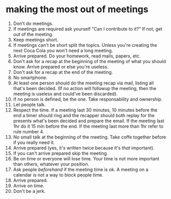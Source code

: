 
# making the most out of meetings

1. Don't do meetings.
2. If meetings are required ask yourself "Can I contribute to it?" If not, get out of the meeting.
3. Keep meetings short.
4. If meetings can't be short split the topics. Unless you're creating the next Coca Cola you won't need a long meeting.
5. Arrive prepared. Do your homework, read mails, papers, etc.
6. Don't ask for a recap at the beginning of the meeting of what you should know. Arrive prepared or else you're useless.
7. Don't ask for a recap at the end of the meeting.
8. No smartphone.
9. At least one person should do the meeting recap via mail, listing all that's been decided. (If no action will followup the meeting, then the meeting is useless and could've been discarded).
10. If no person is defined, be the one. Take responsability and ownership.
11. Let people talk.
12. Respect the time. If a meeting last 30 minutes, 10 minutes before the end a timer should ring and the recapper should both replay for the presents what's been decided and prepare the email. If the meeting last 1hr do it 15 min before the end. If the meeting last more than 1hr refer to rule number 4.
13. No small talk at the beginning of the meeting. Take coffe together before if you really need it.
14. Arrive prepared (yes, it's written twice because it's _that_ important).
15. If you can't arrive prepared skip the meeting.
16. Be on time or everyone will lose time. Your time is not more important than others, whatever your position.
17. Ask people _beforehand_ if the meeting time is ok. A meeting on a calendar is not a way to block people time.
18. Arrive prepared.
19. Arrive on time.
20. Don't be a jerk.
